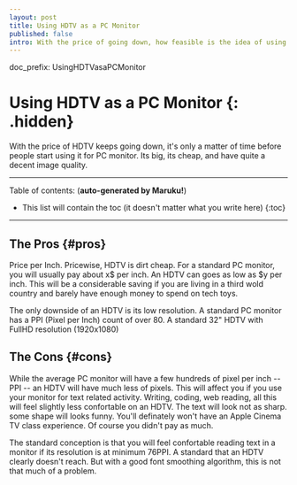 ```yaml
---
layout: post
title: Using HDTV as a PC Monitor
published: false
intro: With the price of going down, how feasible is the idea of using one as a PC monitor?
---
```

doc_prefix: UsingHDTVasaPCMonitor

# Using HDTV as a PC Monitor {: .hidden}

With the price of HDTV keeps going down, it's only a matter of time before people start using it for PC monitor. Its big, its cheap, and have quite a decent image quality.

* * *

Table of contents: (**auto-generated by Maruku!**)

* This list will contain the toc (it doesn't matter what you write here)
{:toc}

* * *



## The Pros {#pros}

Price per Inch. Pricewise, HDTV is dirt cheap. For a standard PC monitor, you will usually pay about x$ per inch. An HDTV can goes as low as $y per inch. This will be a considerable saving if you are living in a third wold country and barely have enough money to spend on tech toys.

The only downside of an HDTV is its low resolution. A standard PC monitor has a PPI (Pixel per Inch) count of over 80. A standard 32" HDTV with FullHD resolution (1920x1080)

## The Cons {#cons}
While the average PC monitor will have a few hundreds of pixel per inch -- PPI -- an HDTV will have much less of pixels. This will affect you if you use your monitor for text related activity. Writing, coding, web reading, all this will feel slightly less confortable on an HDTV. The text will look not as sharp. some shape will looks funny. You'll definately won't have an Apple Cinema TV class experience. Of course you didn't pay as much.

The standard conception is that you will feel confortable reading text in a monitor if its resolution is at minimum 76PPI. A standard that an HDTV clearly doesn't reach. But with a good font smoothing algorithm, this is not that much of a problem.
